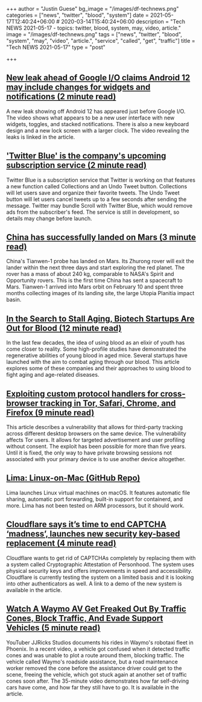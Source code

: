 +++
author = "Justin Guese"
bg_image = "/images/df-technews.png"
categories = ["news", "twitter", "blood", "system"]
date = 2021-05-17T12:40:24+06:00 # 2020-03-14T15:40:24+06:00
description = "Tech NEWS 2021-05-17 - topics: twitter, blood, system, may, video, article."
image = "/images/df-technews.png"
tags = ["news", "twitter", "blood", "system", "may", "video", "article.", "service", "called", "get", "traffic"]
title = "Tech NEWS 2021-05-17"
type = "post"

+++

## [New leak ahead of Google I/O claims Android 12 may include changes for widgets and notifications (2 minute read)](https://www.theverge.com/2021/5/16/22438065/new-leaks-ahead-google-io-android-12-big-changes)

A new leak showing off Android 12 has appeared just before Google I/O. The video shows what appears to be a new user interface with new widgets, toggles, and stacked notifications. There is also a new keyboard design and a new lock screen with a larger clock. The video revealing the leaks is linked in the article.

## ['Twitter Blue' is the company's upcoming subscription service (2 minute read)](https://9to5mac.com/2021/05/15/twitter-blue-subscription-service-to-include-undo-tweets-feature-and-collections-priced-at-2-99/)

Twitter Blue is a subscription service that Twitter is working on that features a new function called Collections and an Undo Tweet button. Collections will let users save and organize their favorite tweets. The Undo Tweet button will let users cancel tweets up to a few seconds after sending the message. Twitter may bundle Scroll with Twitter Blue, which would remove ads from the subscriber's feed. The service is still in development, so details may change before launch.

## [China has successfully landed on Mars (3 minute read)](https://arstechnica.com/science/2021/05/china-is-about-to-attempt-a-highly-ambitious-landing-on-mars/)

China's Tianwen-1 probe has landed on Mars. Its Zhurong rover will exit the lander within the next three days and start exploring the red planet. The rover has a mass of about 240 kg, comparable to NASA's Spirit and Opportunity rovers. This is the first time China has sent a spacecraft to Mars. Tianwen-1 arrived into Mars orbit on February 10 and spent three months collecting images of its landing site, the large Utopia Planitia impact basin.

## [In the Search to Stall Aging, Biotech Startups Are Out for Blood (12 minute read)](https://www.smithsonianmag.com/innovation/in-search-to-stall-aging-biotech-startups-are-out-for-blood-180977728/)

In the last few decades, the idea of using blood as an elixir of youth has come closer to reality. Some high-profile studies have demonstrated the regenerative abilities of young blood in aged mice. Several startups have launched with the aim to combat aging through our blood. This article explores some of these companies and their approaches to using blood to fight aging and age-related diseases.

## [Exploiting custom protocol handlers for cross-browser tracking in Tor, Safari, Chrome, and Firefox (9 minute read)](https://fingerprintjs.com/blog/external-protocol-flooding/)

This article describes a vulnerability that allows for third-party tracking across different desktop browsers on the same device. The vulnerability affects Tor users. It allows for targeted advertisement and user profiling without consent. The exploit has been possible for more than five years. Until it is fixed, the only way to have private browsing sessions not associated with your primary device is to use another device altogether.

## [Lima: Linux-on-Mac (GitHub Repo)](https://github.com/AkihiroSuda/lima)

Lima launches Linux virtual machines on macOS. It features automatic file sharing, automatic port forwarding, built-in support for containerd, and more. Lima has not been tested on ARM processors, but it should work.

## [Cloudflare says it’s time to end CAPTCHA ‘madness’, launches new security key-based replacement (4 minute read)](https://www.theverge.com/2021/5/16/22436395/cloudflare-end-captcha-madness-security-key-cryptographic-attestation-of-personhood)

Cloudflare wants to get rid of CAPTCHAs completely by replacing them with a system called Cryptographic Attestation of Personhood. The system uses physical security keys and offers improvements in speed and accessibility. Cloudflare is currently testing the system on a limited basis and it is looking into other authenticators as well. A link to a demo of the new system is available in the article.

## [Watch A Waymo AV Get Freaked Out By Traffic Cones, Block Traffic, And Evade Support Vehicles (5 minute read)](https://jalopnik.com/watch-a-waymo-av-get-freaked-out-by-traffic-cones-bloc-1846897182)

YouTuber JJRicks Studios documents his rides in Waymo's robotaxi fleet in Phoenix. In a recent video, a vehicle got confused when it detected traffic cones and was unable to plot a route around them, blocking traffic. The vehicle called Waymo's roadside assistance, but a road maintenance worker removed the cone before the assistance driver could get to the scene, freeing the vehicle, which got stuck again at another set of traffic cones soon after. The 35-minute video demonstrates how far self-driving cars have come, and how far they still have to go. It is available in the article.

